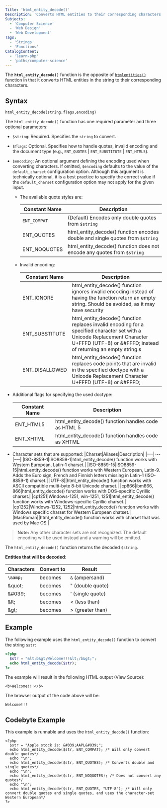 ```yaml
---
Title: 'html_entity_decode()'
Description: 'Converts HTML entities to their corresponding characters.'
Subjects:
  - 'Computer Science'
  - 'Web Design'
  - 'Web Development'
Tags:
  - 'Strings'
  - 'Functions'
CatalogContent:
  - 'learn-php'
  - 'paths/computer-science'
---
```


The **`html_entity_decode()`** function is the opposite of [`htmlentities()`](https://www.codecademy.com/resources/docs/php/string-functions/html-entities) function in that it converts HTML entities in the string to their corresponding characters.

## Syntax

```pseudo
html_entity_decode(string,flags,encoding)
```

The `html_entity_decode()` function has one required parameter and three optional parameters:

- `$string`: Required. Specifies the `string` to convert.
- `$flags`: Optional. Specifies how to handle quotes, invalid encoding and the document type (e.g., `ENT_QUOTES` | `ENT_SUBSTITUTE` | `ENT_HTML5`).
- `$encoding`: An optional argument defining the encoding used when converting characters. If omitted, `$encoding` defaults to the value of the `default_charset` configuration option. Although this argument is technically optional, it is a best practice to specify the correct value if the `default_charset` configuration option may not apply for the given input.


  - The available quote styles are:

    | Constant Name | Description|
    | ------------- | ----------------------------------- |
    | `ENT_COMPAT`    | (Default) Encodes only double quotes from `$string`|
    | ENT_QUOTES    | html_entity_decode() function encodes double and single quotes from `$string`   |
    | ENT_NOQUOTES  | html_entity_decode() function does not encode any quotes from `$string`|

  - Invalid encoding:

    | Constant Name  | Description |
    |---|---|                                                                                                                                    
    | ENT_IGNORE| html_entity_decode() function ignores invalid encoding instead of having the function return an empty string. Should be avoided, as it may have security|                        
    | ENT_SUBSTITUTE | html_entity_decode() function replaces invalid encoding for a specified character set with a Unicode Replacement Character U+FFFD (UTF-8) or &#FFFD; instead of returning an empty string.s |
    | ENT_DISALLOWED | html_entity_decode() function replaces code points that are invalid in the specified doctype with a Unicode Replacement Character U+FFFD (UTF-8) or &#FFFD;|

                
 - Additional flags for specifying the used doctype:

    | Constant Name | Description|
    | ------------- | --------------------------------- |
    | ENT_HTML5     | html_entity_decode() function handles code as HTML 5|
    | ENT_XHTML     | html_entity_decode() function handles code as XHTML|


  - Character sets that are supported:
    |Charset|Aliases|Description|
    |---|---|---|
    |ISO-8859-1|ISO8859-1|html_entity_decode() function works with Western European, Latin-1 charset.|
    |ISO-8859-15|ISO8859-15|html_entity_decode() function works with Western European, Latin-9. Adds the Euro sign, French and Finnish letters missing in Latin-1 (ISO-8859-1) charset.|
    |UTF-8||html_entity_decode() function works with ASCII compatible multi-byte 8-bit Unicode charset.|
    |cp866|ibm866, 866|html_entity_decode() function works with DOS-specific Cyrillic charset.|
    |cp1251|Windows-1251, win-1251, 1251|html_entity_decode() function works with Windows-specific Cyrillic charset.|
    |cp1252|Windows-1252, 1252|html_entity_decode() function works with Windows specific charset for Western European chatset.|
    |MacRoman||html_entity_decode() function works with charset that was used by Mac OS.|

 
 > **Note:** Any other character sets are not recognized. The default encoding will be used instead and a warning will be emitted.


The `html_entity_decode()` function returns the decoded `$string`.

**Entities that will be decoded**:

|Characters|Convert to|Result|
|---|---|---|
|`\&amp;`|becomes|`&` (ampersand)|
|\&quot;|becomes|" (double quote)|
|\&#039;|becomes|' (single quote)|
|\&lt;|becomes|< (less than)|
|\&gt;|becomes|> (greater than)|



## Example

The following example uses the `html_entity_decode()` function to convert the string `$str`:

```php
<?php
  $str = "&lt;b&gt;Welcome!!!&lt;/b&gt;";
  echo html_entity_decode($str);
?>
```

The example will result in the following HTML output (View Source):

```shell
<b>Welcome!!!</b>
```

The browser output of the code above will be:

```shell
Welcome!!!
```



## Codebyte Example

This example is runnable and uses the `html_entity_decode()` function:

```codebyte/php
<?php
  $str = "Apple stock is: &#039;AAPL&#039;";
  echo html_entity_decode($str, ENT_COMPAT); /* Will only convert double quotes*/
  echo "\n";
  echo html_entity_decode($str, ENT_QUOTES); /* Converts double and single quotes*/
  echo "\n";
  echo html_entity_decode($str, ENT_NOQUOTES); /* Does not convert any quotes*/
  echo "\n";
  echo html_entity_decode($str, ENT_QUOTES, "UTF-8"); /* Will only convert double quotes and single quotes, and uses the character-set Western European*/
?>
```
